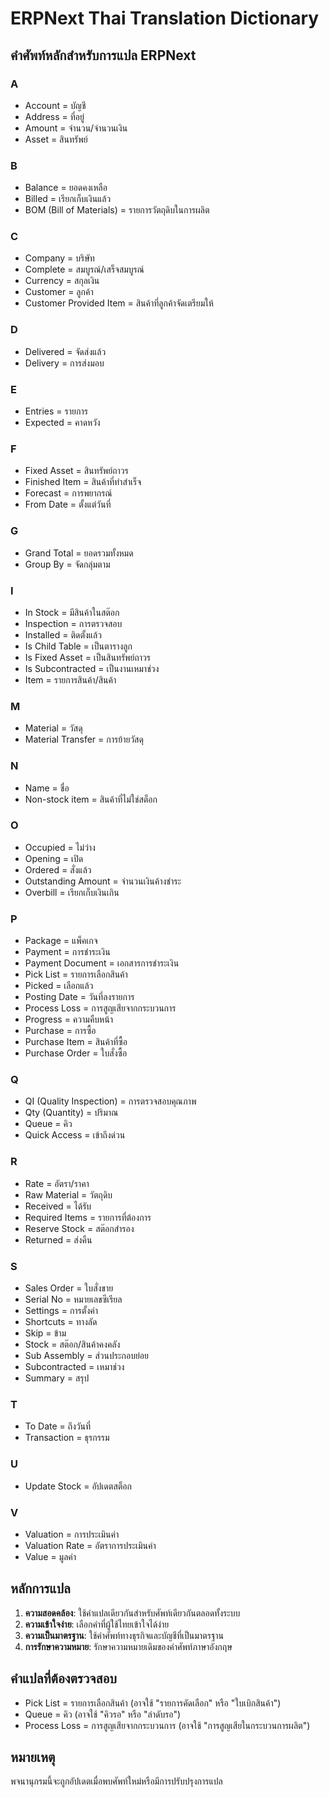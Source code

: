 # ERPNext Thai Translation Dictionary

## คำศัพท์หลักสำหรับการแปล ERPNext

### A
- Account = บัญชี
- Address = ที่อยู่
- Amount = จำนวน/จำนวนเงิน
- Asset = สินทรัพย์

### B
- Balance = ยอดคงเหลือ
- Billed = เรียกเก็บเงินแล้ว
- BOM (Bill of Materials) = รายการวัตถุดิบในการผลิต

### C
- Company = บริษัท
- Complete = สมบูรณ์/เสร็จสมบูรณ์
- Currency = สกุลเงิน
- Customer = ลูกค้า
- Customer Provided Item = สินค้าที่ลูกค้าจัดเตรียมให้

### D
- Delivered = จัดส่งแล้ว
- Delivery = การส่งมอบ

### E
- Entries = รายการ
- Expected = คาดหวัง

### F
- Fixed Asset = สินทรัพย์ถาวร
- Finished Item = สินค้าที่ทำสำเร็จ
- Forecast = การพยากรณ์
- From Date = ตั้งแต่วันที่

### G
- Grand Total = ยอดรวมทั้งหมด
- Group By = จัดกลุ่มตาม

### I
- In Stock = มีสินค้าในสต๊อก
- Inspection = การตรวจสอบ
- Installed = ติดตั้งแล้ว
- Is Child Table = เป็นตารางลูก
- Is Fixed Asset = เป็นสินทรัพย์ถาวร
- Is Subcontracted = เป็นงานเหมาช่วง
- Item = รายการสินค้า/สินค้า

### M
- Material = วัสดุ
- Material Transfer = การย้ายวัสดุ

### N
- Name = ชื่อ
- Non-stock item = สินค้าที่ไม่ใช่สต็อก

### O
- Occupied = ไม่ว่าง
- Opening = เปิด
- Ordered = สั่งแล้ว
- Outstanding Amount = จำนวนเงินค้างชำระ
- Overbill = เรียกเก็บเงินเกิน

### P
- Package = แพ็คเกจ
- Payment = การชำระเงิน
- Payment Document = เอกสารการชำระเงิน
- Pick List = รายการเลือกสินค้า
- Picked = เลือกแล้ว
- Posting Date = วันที่ลงรายการ
- Process Loss = การสูญเสียจากกระบวนการ
- Progress = ความคืบหน้า
- Purchase = การซื้อ
- Purchase Item = สินค้าที่ซื้อ
- Purchase Order = ใบสั่งซื้อ

### Q
- QI (Quality Inspection) = การตรวจสอบคุณภาพ
- Qty (Quantity) = ปริมาณ
- Queue = คิว
- Quick Access = เข้าถึงด่วน

### R
- Rate = อัตรา/ราคา
- Raw Material = วัตถุดิบ
- Received = ได้รับ
- Required Items = รายการที่ต้องการ
- Reserve Stock = สต๊อกสำรอง
- Returned = ส่งคืน

### S
- Sales Order = ใบสั่งขาย
- Serial No = หมายเลขซีเรียล
- Settings = การตั้งค่า
- Shortcuts = ทางลัด
- Skip = ข้าม
- Stock = สต๊อก/สินค้าคงคลัง
- Sub Assembly = ส่วนประกอบย่อย
- Subcontracted = เหมาช่วง
- Summary = สรุป

### T
- To Date = ถึงวันที่
- Transaction = ธุรกรรม

### U
- Update Stock = อัปเดตสต็อก

### V
- Valuation = การประเมินค่า
- Valuation Rate = อัตราการประเมินค่า
- Value = มูลค่า

## หลักการแปล

1. **ความสอดคล้อง**: ใช้คำแปลเดียวกันสำหรับศัพท์เดียวกันตลอดทั้งระบบ
2. **ความเข้าใจง่าย**: เลือกคำที่ผู้ใช้ไทยเข้าใจได้ง่าย
3. **ความเป็นมาตรฐาน**: ใช้คำศัพท์ทางธุรกิจและบัญชีที่เป็นมาตรฐาน
4. **การรักษาความหมาย**: รักษาความหมายเดิมของคำศัพท์ภาษาอังกฤษ

## คำแปลที่ต้องตรวจสอบ

- Pick List = รายการเลือกสินค้า (อาจใช้ "รายการคัดเลือก" หรือ "ใบเบิกสินค้า")
- Queue = คิว (อาจใช้ "คิวรอ" หรือ "ลำดับรอ")
- Process Loss = การสูญเสียจากกระบวนการ (อาจใช้ "การสูญเสียในกระบวนการผลิต")

## หมายเหตุ

พจนานุกรมนี้จะถูกอัปเดตเมื่อพบศัพท์ใหม่หรือมีการปรับปรุงการแปล